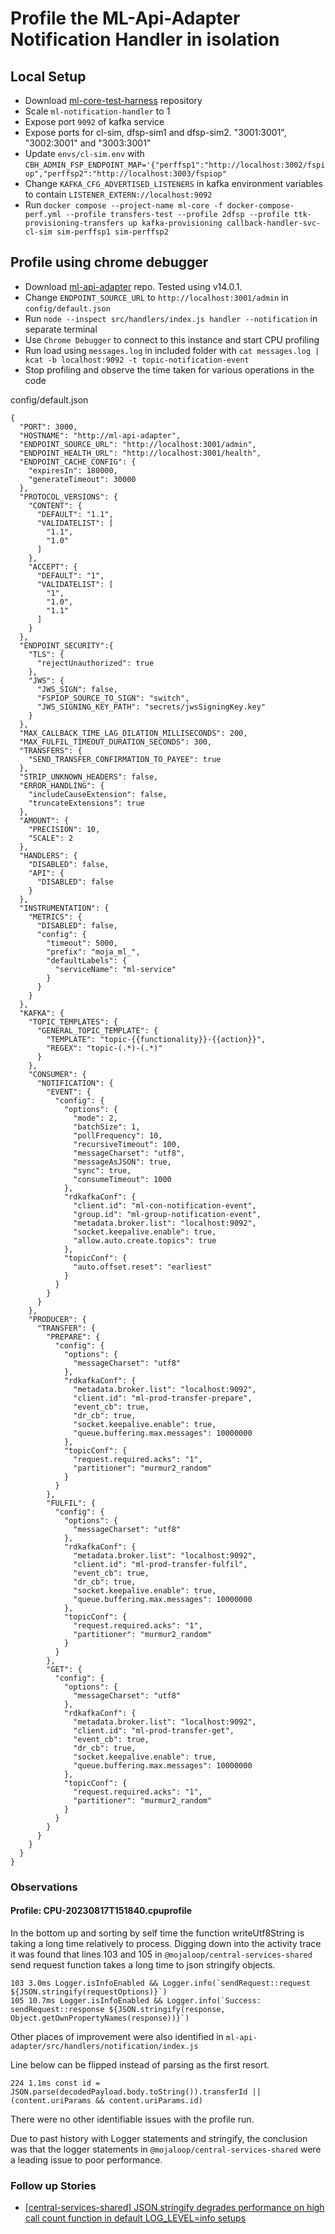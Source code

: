 # Profile the ML-Api-Adapter Notification Handler in isolation

## Local Setup
- Download [ml-core-test-harness](https://github.com/mojaloop/ml-core-test-harness) repository
- Scale `ml-notification-handler` to 1
- Expose port `9092` of kafka service
- Expose ports for cl-sim, dfsp-sim1 and dfsp-sim2. "3001:3001", "3002:3001" and "3003:3001"
- Update `envs/cl-sim.env` with `CBH_ADMIN_FSP_ENDPOINT_MAP='{"perffsp1":"http://localhost:3002/fspiop","perffsp2":"http://localhost:3003/fspiop"`
- Change `KAFKA_CFG_ADVERTISED_LISTENERS` in kafka environment variables to contain `LISTENER_EXTERN://localhost:9092`
- Run `docker compose --project-name ml-core -f docker-compose-perf.yml --profile transfers-test --profile 2dfsp --profile ttk-provisioning-transfers up kafka-provisioning callback-handler-svc-cl-sim sim-perffsp1 sim-perffsp2`

## Profile using chrome debugger
- Download [ml-api-adapter](https://github.com/mojaloop/ml-api-adapter) repo. Tested using v14.0.1.
- Change `ENDPOINT_SOURCE_URL` to `http://localhost:3001/admin` in `config/default.json`
- Run `node --inspect src/handlers/index.js handler --notification` in separate terminal
- Use `Chrome Debugger` to connect to this instance and start CPU profiling
- Run load using `messages.log` in included folder with `cat messages.log | kcat -b localhost:9092 -t topic-notification-event`
- Stop profiling and observe the time taken for various operations in the code

config/default.json
```
{
  "PORT": 3000,
  "HOSTNAME": "http://ml-api-adapter",
  "ENDPOINT_SOURCE_URL": "http://localhost:3001/admin",
  "ENDPOINT_HEALTH_URL": "http://localhost:3001/health",
  "ENDPOINT_CACHE_CONFIG": {
    "expiresIn": 180000,
    "generateTimeout": 30000
  },
  "PROTOCOL_VERSIONS": {
    "CONTENT": {
      "DEFAULT": "1.1",
      "VALIDATELIST": [
        "1.1",
        "1.0"
      ]
    },
    "ACCEPT": {
      "DEFAULT": "1",
      "VALIDATELIST": [
        "1",
        "1.0",
        "1.1"
      ]
    }
  },
  "ENDPOINT_SECURITY":{
    "TLS": {
      "rejectUnauthorized": true
    },
    "JWS": {
      "JWS_SIGN": false,
      "FSPIOP_SOURCE_TO_SIGN": "switch",
      "JWS_SIGNING_KEY_PATH": "secrets/jwsSigningKey.key"
    }
  },
  "MAX_CALLBACK_TIME_LAG_DILATION_MILLISECONDS": 200,
  "MAX_FULFIL_TIMEOUT_DURATION_SECONDS": 300,
  "TRANSFERS": {
    "SEND_TRANSFER_CONFIRMATION_TO_PAYEE": true
  },
  "STRIP_UNKNOWN_HEADERS": false,
  "ERROR_HANDLING": {
    "includeCauseExtension": false,
    "truncateExtensions": true
  },
  "AMOUNT": {
    "PRECISION": 10,
    "SCALE": 2
  },
  "HANDLERS": {
    "DISABLED": false,
    "API": {
      "DISABLED": false
    }
  },
  "INSTRUMENTATION": {
    "METRICS": {
      "DISABLED": false,
      "config": {
        "timeout": 5000,
        "prefix": "moja_ml_",
        "defaultLabels": {
          "serviceName": "ml-service"
        }
      }
    }
  },
  "KAFKA": {
    "TOPIC_TEMPLATES": {
      "GENERAL_TOPIC_TEMPLATE": {
        "TEMPLATE": "topic-{{functionality}}-{{action}}",
        "REGEX": "topic-(.*)-(.*)"
      }
    },
    "CONSUMER": {
      "NOTIFICATION": {
        "EVENT": {
          "config": {
            "options": {
              "mode": 2,
              "batchSize": 1,
              "pollFrequency": 10,
              "recursiveTimeout": 100,
              "messageCharset": "utf8",
              "messageAsJSON": true,
              "sync": true,
              "consumeTimeout": 1000
            },
            "rdkafkaConf": {
              "client.id": "ml-con-notification-event",
              "group.id": "ml-group-notification-event",
              "metadata.broker.list": "localhost:9092",
              "socket.keepalive.enable": true,
              "allow.auto.create.topics": true
            },
            "topicConf": {
              "auto.offset.reset": "earliest"
            }
          }
        }
      }
    },
    "PRODUCER": {
      "TRANSFER": {
        "PREPARE": {
          "config": {
            "options": {
              "messageCharset": "utf8"
            },
            "rdkafkaConf": {
              "metadata.broker.list": "localhost:9092",
              "client.id": "ml-prod-transfer-prepare",
              "event_cb": true,
              "dr_cb": true,
              "socket.keepalive.enable": true,
              "queue.buffering.max.messages": 10000000
            },
            "topicConf": {
              "request.required.acks": "1",
              "partitioner": "murmur2_random"
            }
          }
        },
        "FULFIL": {
          "config": {
            "options": {
              "messageCharset": "utf8"
            },
            "rdkafkaConf": {
              "metadata.broker.list": "localhost:9092",
              "client.id": "ml-prod-transfer-fulfil",
              "event_cb": true,
              "dr_cb": true,
              "socket.keepalive.enable": true,
              "queue.buffering.max.messages": 10000000
            },
            "topicConf": {
              "request.required.acks": "1",
              "partitioner": "murmur2_random"
            }
          }
        },
        "GET": {
          "config": {
            "options": {
              "messageCharset": "utf8"
            },
            "rdkafkaConf": {
              "metadata.broker.list": "localhost:9092",
              "client.id": "ml-prod-transfer-get",
              "event_cb": true,
              "dr_cb": true,
              "socket.keepalive.enable": true,
              "queue.buffering.max.messages": 10000000
            },
            "topicConf": {
              "request.required.acks": "1",
              "partitioner": "murmur2_random"
            }
          }
        }
      }
    }
  }
}

```
### Observations
#### Profile: CPU-20230817T151840.cpuprofile
In the bottom up and sorting by self time the function writeUtf8String is taking a long time relatively to process.
Digging down into the activity trace it was found that lines 103 and 105 in `@mojaloop/central-services-shared`
send request function takes a long time to json stringify objects.

```
103 3.0ms Logger.isInfoEnabled && Logger.info(`sendRequest::request ${JSON.stringify(requestOptions)}`)
105 10.7ms Logger.isInfoEnabled && Logger.info(`Success: sendRequest::response ${JSON.stringify(response, Object.getOwnPropertyNames(response))}`)
```

Other places of improvement were also identified in `ml-api-adapter/src/handlers/notification/index.js`

Line below can be flipped instead of parsing as the first resort.
```
224 1.1ms const id = JSON.parse(decodedPayload.body.toString()).transferId || (content.uriParams && content.uriParams.id)
```

There were no other identifiable issues with the profile run.

Due to past history with Logger statements and stringify, the conclusion was that the logger statements in
`@mojaloop/central-services-shared` were a leading issue to poor performance.


### Follow up Stories

- [[central-services-shared] JSON.stringify degrades performance on high call count function in default LOG_LEVEL=info setups](https://github.com/mojaloop/project/issues/3480)
